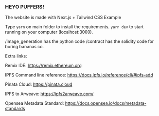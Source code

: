### HEYO PUFFERS!

The website is made with Next.js + Tailwind CSS Example

Type `yarn` on main folder to install the requirements. `yarn dev` to start running on your computer (localhost:3000).

/image_generation has the python code
/contract has the solidity code for boring bananas co.


Extra links:

Remix IDE: https://remix.ethereum.org

IPFS Command line reference: https://docs.ipfs.io/reference/cli/#ipfs-add

Pinata Cloud: https://pinata.cloud

IPFS to Arweave: https://ipfs2arweave.com/

Opensea Metadata Standard: https://docs.opensea.io/docs/metadata-standards
